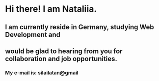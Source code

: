 # Hi there! I am Nataliia.
## I am currently reside in Germany, studying Web Development and 
## would be glad to hearing from you for collaboration and job opportunities. 

### My e-mail is: silailatan@gmail

